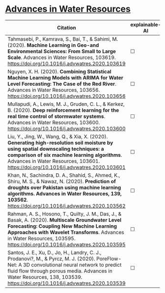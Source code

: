 # [Advances in Water Resources](https://www.sciencedirect.com/journal/advances-in-water-resources)

| Citation           | explainable-AI | data   | code | hybrid |   reviews  |
|--------------------|----------------|--------|------|--------|------------|
| Tahmasebi, P., Kamrava, S., Bai, T., & Sahimi, M. (2020). **Machine Learning in Geo-and Environmental Sciences: From Small to Large Scale**. Advances in Water Resources, 103619. https://doi.org/10.1016/j.advwatres.2020.103619 |   &#9744;   | &#9744; | &#9744; |  |  |
| Nguyen, X. H. (2020). **Combining Statistical Machine Learning Models with ARIMA for Water Level Forecasting: The Case of the Red River**. Advances in Water Resources, 103656. https://doi.org/10.1016/j.advwatres.2020.103656 |   &#9744;   | &#9744; | &#9744; |  |  |
| Mullapudi, A., Lewis, M. J., Gruden, C. L., & Kerkez, B. (2020). **Deep reinforcement learning for the real time control of stormwater systems**. Advances in Water Resources, 103600. https://doi.org/10.1016/j.advwatres.2020.103600 |   &#9744;   | &#9744; | &#9744; |  |  |
| Liu, Y., Jing, W., Wang, Q., & Xia, X. (2020). **Generating high-resolution soil moisture by using spatial downscaling techniques: a comparison of six machine learning algorithms**. Advances in Water Resources, 103601. https://doi.org/10.1016/j.advwatres.2020.103601 |   &#9744;   | &#9744; | &#9744; |  |  |
| Khan, N., Sachindra, D. A., Shahid, S., Ahmed, K., Shiru, M. S., & Nawaz, N. (2020). **Prediction of droughts over Pakistan using machine learning algorithms.  Advances in Water Resources, 139, 103562**. https://doi.org/10.1016/j.advwatres.2020.103562 |   &#9744;   | &#9744; | &#9744; |  |  |
| Rahman, A. S., Hosono, T., Quilty, J. M., Das, J., & Basak, A. (2020). **Multiscale Groundwater Level Forecasting: Coupling New Machine Learning Approaches with Wavelet Transforms**. Advances in Water Resources, 103595. https://doi.org/10.1016/j.advwatres.2020.103595 |   &#9744;   | &#9744; | &#9744; | &#9745;  |  |
| Santos, J. E., Xu, D., Jo, H., Landry, C. J., Prodanovi?, M., & Pyrcz, M. J. (2020). PoreFlow-Net: A 3D convolutional neural network to predict fluid flow through porous media. Advances in Water Resources, 138, 103539. https://doi.org/10.1016/j.advwatres.2020.103539 |    &#9744;   | &#9744; | &#9745; |  |  |